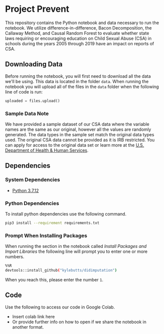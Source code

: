 # Project Prevent

This repository contains the Python notebook and data necessary to run the notebook. We utilize difference-in-difference, Bacon Decomposition, the Callaway Method, and Causal Random Forest to evaluate whether state laws requiring or encouraging education on Child Sexual Abuse (CSA) in schools during the years 2005 through 2019 have an impact on reports of CSA. 

## Downloading Data

Before running the notebook, you will first need to download all the data we'll be using. This data is located in the folder `data`. When running the notebook you will upload all of the files in the `data` folder when the following line of code is run:

```python
uploaded = files.upload()
```

### Sample Data Note

We have provided a sample dataset of our CSA data where the variable names are the same as our original, however all the values are randomly generated. The data types in the sample set match the original data types used. The original CSA data cannot be provided as it is IRB restricted. You can apply for access to the original data set or learn more at the [U.S. Department of Health & Human Services](https://www.acf.hhs.gov/cb/data-research/ncands).


## Dependencies

### System Dependencies

* [Python 3.7.12](https://www.python.org/downloads/release/python-3712/)

### Python Dependencies

To install python dependencies use the following command.

```bash
pip3 install --requirement requirements.txt
```

### Prompt When Installing Packages

When running the section in the notebook called *Install Packages and Import Libraries* the following line will prompt you to enter one or more numbers.

```bash
%%R
devtools::install_github("kylebutts/didimputation")
```

When you reach this, please enter the number `1`.

## Code

Use the following to access our code in Google Colab.

* Insert colab link here 
* Or provide further info on how to open if we share the notebook in another format.